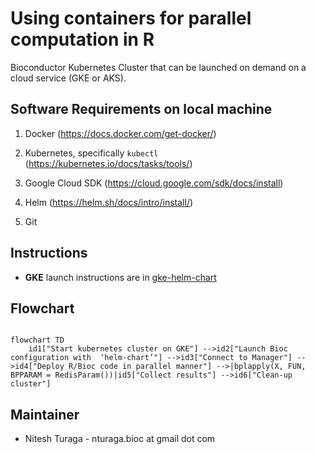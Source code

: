 # Using containers for parallel computation in R

Bioconductor Kubernetes Cluster that can be launched on demand on a cloud service (GKE or AKS).

## Software Requirements on local machine

1. Docker (https://docs.docker.com/get-docker/)

2. Kubernetes, specifically `kubectl` (https://kubernetes.io/docs/tasks/tools/)

3. Google Cloud SDK (https://cloud.google.com/sdk/docs/install)

4. Helm (https://helm.sh/docs/intro/install/)

5. Git

## Instructions

- **GKE** launch instructions are in [gke-helm-chart](./gke-helm-chart/README.md)

## Flowchart

```mermaid

flowchart TD
    id1["Start kubernetes cluster on GKE"] -->id2["Launch Bioc configuration with  ‘helm-chart’"] -->id3["Connect to Manager"] -->id4["Deploy R/Bioc code in parallel manner"] -->|bplapply(X, FUN, BPPARAM = RedisParam())|id5["Collect results"] -->id6["Clean-up cluster"]

```

## Maintainer

- Nitesh Turaga - nturaga.bioc at gmail dot com
